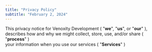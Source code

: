 ```yaml
---
title: "Privacy Policy"
subtitle: "February 2, 2024"
---
```


<div class="question">
  <span style="text-align: left; word-wrap: break-word !important;">
    This privacy notice for
    <bdt>Venoxity Development</bdt>
    (
    "<strong>we</strong>",
    "<strong>us</strong>", or
    "<strong>our</strong>"
    ), describes how and why we might collect, store, use, and/or share (
    "<strong>process</strong>"
    ) <br/>
    your information when you use our services (
    "<strong>Services</strong>"
    )
  </span>
</div>

